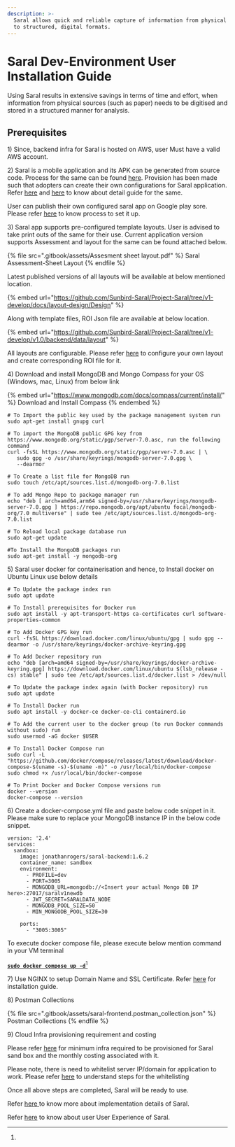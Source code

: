 ```yaml
---
description: >-
  Saral allows quick and reliable capture of information from physical formats
  to structured, digital formats.
---
```


# Saral Dev-Environment User Installation Guide

Using Saral results in extensive savings in terms of time and effort, when information from physical sources (such as paper) needs to be digitised and stored in a structured manner for analysis.

## Prerequisites

1\) Since, backend infra for Saral is hosted on AWS, user Must have a valid AWS account.

2\) Saral is a mobile application and its APK can be generated from source code. Process for the same can be found [here](https://saral.sunbird.org/use/generating-apk-from-source-code). Provision has been made such that adopters can create their own configurations for Saral application. Refer [here](https://saral.sunbird.org/use/update-base\_url-apkurl-in-apk) and [here](https://saral.sunbird.org/use/generate-aab-app-bundle-from-source-code) to know about detail guide for the same.&#x20;

User can publish their own configured saral app on Google play sore. Please refer [here](https://saral.sunbird.org/use/google-play-store-app-publish-recommendations) to know process to set it up.

3\) Saral app supports pre-configured template layouts. User is advised to take print outs of the same for their use. Current application version supports Assessment and layout for the same can be found attached below.&#x20;

{% file src=".gitbook/assets/Assesment sheet layout.pdf" %}
Saral Assessment-Sheet Layout
{% endfile %}

Latest published versions of all layouts will be available at below mentioned location.

{% embed url="https://github.com/Sunbird-Saral/Project-Saral/tree/v1-develop/docs/layout-design/Design" %}

Along with template files, ROI Json file are available at below location.

{% embed url="https://github.com/Sunbird-Saral/Project-Saral/tree/v1-develop/v1.0/backend/data/layout" %}

All layouts are configurable. Please refer [here](https://saral.sunbird.org/use/layout-configuration) to configure your own layout and create corresponding ROI file for it.

4\) Download and install MongoDB and Mongo Compass for your OS (Windows, mac, Linux) from below link&#x20;

{% embed url="https://www.mongodb.com/docs/compass/current/install/" %}
Download and Install Compass
{% endembed %}

```
# To Import the public key used by the package management system run 
sudo apt-get install gnupg curl

# To import the MongoDB public GPG key from https://www.mongodb.org/static/pgp/server-7.0.asc, run the following command
curl -fsSL https://www.mongodb.org/static/pgp/server-7.0.asc | \
   sudo gpg -o /usr/share/keyrings/mongodb-server-7.0.gpg \
   --dearmor
   
# To Create a list file for MongoDB run  
sudo touch /etc/apt/sources.list.d/mongodb-org-7.0.list

# To add Mongo Repo to package manager run 
echo "deb [ arch=amd64,arm64 signed-by=/usr/share/keyrings/mongodb-server-7.0.gpg ] https://repo.mongodb.org/apt/ubuntu focal/mongodb-org/7.0 multiverse" | sudo tee /etc/apt/sources.list.d/mongodb-org-7.0.list

# To Reload local package database run
sudo apt-get update

#To Install the MongoDB packages run
sudo apt-get install -y mongodb-org
```

5\) Saral user docker for containerisation and hence, to Install docker on Ubuntu Linux use below details

```
# To Update the package index run
sudo apt update

# To Install prerequisites for Docker run
sudo apt install -y apt-transport-https ca-certificates curl software-properties-common

# To Add Docker GPG key run
curl -fsSL https://download.docker.com/linux/ubuntu/gpg | sudo gpg --dearmor -o /usr/share/keyrings/docker-archive-keyring.gpg

# To Add Docker repository run
echo "deb [arch=amd64 signed-by=/usr/share/keyrings/docker-archive-keyring.gpg] https://download.docker.com/linux/ubuntu $(lsb_release -cs) stable" | sudo tee /etc/apt/sources.list.d/docker.list > /dev/null

# To Update the package index again (with Docker repository) run
sudo apt update

# To Install Docker run
sudo apt install -y docker-ce docker-ce-cli containerd.io

# To Add the current user to the docker group (to run Docker commands without sudo) run
sudo usermod -aG docker $USER

# To Install Docker Compose run
sudo curl -L "https://github.com/docker/compose/releases/latest/download/docker-compose-$(uname -s)-$(uname -m)" -o /usr/local/bin/docker-compose
sudo chmod +x /usr/local/bin/docker-compose

# To Print Docker and Docker Compose versions run
docker --version
docker-compose --version
```

6\) Create a docker-compose.yml file and paste below code snippet in it. Please make sure to replace your MongoDB instance IP in the below code snippet.

```
version: '2.4'
services:
  sandbox:
    image: jonathanrogers/saral-backend:1.6.2
    container_name: sandbox
    environment:
      - PROFILE=dev
      - PORT=3005
      - MONGODB_URL=mongodb://<Insert your actual Mongo DB IP here>:27017/saralv1newdb
      - JWT_SECRET=SARALDATA_NODE
      - MONGODB_POOL_SIZE=50
      - MIN_MONGODB_POOL_SIZE=30

    ports:
      - "3005:3005"
```

To execute docker compose file, please execute below mention command in your VM terminal

[**`sudo docker compose up -d`**](#user-content-fn-1)[^1]

7\) Use NGINX to setup Domain Name and SSL Certificate. Refer [here](https://docs.google.com/document/d/1Rz2nhyc\_8oy56fwVHTO18ZbBT2Tss-ii8SbvqeNFiEY/edit?usp=sharing) for installation guide.

8\) Postman Collections

{% file src=".gitbook/assets/saral-frontend.postman_collection.json" %}
Postman Collections
{% endfile %}

9\) Cloud Infra provisioning requirement and costing

Please refer [here](https://docs.google.com/spreadsheets/d/1IrQqBEMG\_phASHvORvkQ8qRl30hndvj4yBsDCl6eoho/edit?usp=sharing) for minimum infra required to be provisioned for Saral sand box and the monthly costing associated with it.

Please note, there is need to whitelist server IP/domain for application to work. Please refer [here](https://docs.google.com/document/d/1pLTSwwak-u9CGl1IMyFbeFmgHH69kG\_e/edit#heading=h.3znysh7) to understand steps for the whitelisting

Once all above steps are completed, Saral will be ready to use.

Refer [here](https://saral.sunbird.org/saral-implementation-manual)[ ](https://saral.sunbird.org/step-by-step-guide-to-use-saral)to know more about implementation details of Saral.

Refer [here](https://saral.sunbird.org/step-by-step-guide-to-use-saral) to know about user User Experience of Saral.

[^1]: 
